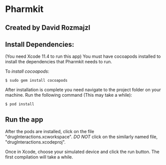 # Pharmkit
## Created by David Rozmajzl

## Install Dependencies:
(You need Xcode 11.4 to run this app)
You must have cocoapods installed to install the dependencies that Pharmkit needs to run.

To *install cocoapods*:

    $ sudo gem install cocoapods

After installation is complete you need navigate to the project folder on your machine.
Run the following command (This may take a while):

    $ pod install

## Run the app
After the pods are installed, click on the file "drugInteractions.xcworkspace". *DO NOT* click on the 
similarly named file, "drugInteractions.xcodeproj".

Once in Xcode, choose your simulated device and click the run button.
The first compilation will take a while.